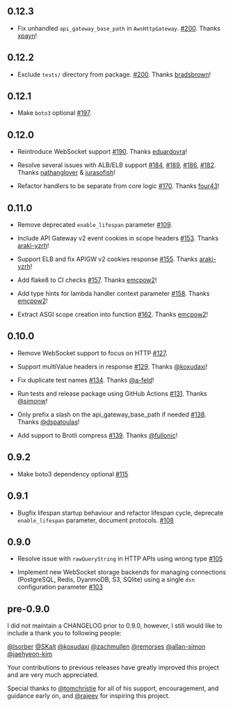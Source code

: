 ## 0.12.3

* Fix unhandled `api_gateway_base_path` in `AwsHttpGateway`. [#200](https://github.com/jordaneremieff/mangum/pull/204). Thanks [xpayn](https://github.com/xpayn)!

## 0.12.2

* Exclude `tests/` directory from package. [#200](https://github.com/jordaneremieff/mangum/pull/200). Thanks [bradsbrown](https://github.com/bradsbrown)!

## 0.12.1

* Make `boto3` optional [#197](https://github.com/jordaneremieff/mangum/pull/197).

## 0.12.0

* Reintroduce WebSocket support [#190](https://github.com/jordaneremieff/mangum/pull/190). Thanks [eduardovra](https://github.com/eduardovra)!

* Resolve several issues with ALB/ELB support [#184](https://github.com/jordaneremieff/mangum/pull/184), [#189](https://github.com/jordaneremieff/mangum/pull/189), [#186](https://github.com/jordaneremieff/mangum/pull/186), [#182](https://github.com/jordaneremieff/mangum/pull/182). Thanks [nathanglover](https://github.com/nathanglover) & [jurasofish](https://github.com/jurasofish)!

* Refactor handlers to be separate from core logic [#170](https://github.com/jordaneremieff/mangum/pull/170). Thanks [four43](https://github.com/four43)!

## 0.11.0

* Remove deprecated `enable_lifespan` parameter [#109](https://github.com/jordaneremieff/mangum/issues/109).

* Include API Gateway v2 event cookies in scope headers [#153](https://github.com/jordaneremieff/mangum/pull/153). Thanks [araki-yzrh](https://github.com/araki-yzrh)!

* Support ELB and fix APIGW v2 cookies response [#155](https://github.com/jordaneremieff/mangum/pull/155). Thanks [araki-yzrh](https://github.com/araki-yzrh)!

* Add flake8 to CI checks [#157](https://github.com/jordaneremieff/mangum/pull/157). Thanks [emcpow2](https://github.com/emcpow2)!

* Add type hints for lambda handler context parameter [#158](https://github.com/jordaneremieff/mangum/pull/158).  Thanks [emcpow2](https://github.com/emcpow2)!

* Extract ASGI scope creation into function [#162](https://github.com/jordaneremieff/mangum/pull/162).  Thanks [emcpow2](https://github.com/emcpow2)!

## 0.10.0 

* Remove WebSocket support to focus on HTTP [#127](https://github.com/jordaneremieff/mangum/issues/127).

* Support multiValue headers in response [#129](https://github.com/jordaneremieff/mangum/pull/129). Thanks [@koxudaxi](https://github.com/koxudaxi)!

* Fix duplicate test names [#134](https://github.com/jordaneremieff/mangum/pull/134). Thanks [@a-feld](https://github.com/a-feld)!

* Run tests and release package using GitHub Actions [#131](https://github.com/jordaneremieff/mangum/issues/131). Thanks [@simonw](https://github.com/simonw)!

* Only prefix a slash on the api_gateway_base_path if needed [#138](https://github.com/jordaneremieff/mangum/pull/138). Thanks [@dspatoulas](https://github.com/dspatoulas)!

* Add support to Brotli compress [#139](https://github.com/jordaneremieff/mangum/issues/139). Thanks [@fullonic](https://github.com/fullonic)!

## 0.9.2

* Make boto3 dependency optional [#115](https://github.com/jordaneremieff/mangum/pull/115)

## 0.9.1

* Bugfix lifespan startup behaviour and refactor lifespan cycle, deprecate `enable_lifespan` parameter, document protocols. [#108](https://github.com/jordaneremieff/mangum/pull/108)

## 0.9.0

* Resolve issue with `rawQueryString` in HTTP APIs using wrong type [#105](https://github.com/jordaneremieff/mangum/issues/105)

* Implement new WebSocket storage backends for managing connections (PostgreSQL, Redis, DyanmoDB, S3, SQlite) using a single `dsn` configuration parameter [#103](https://github.com/jordaneremieff/mangum/pull/103)

## pre-0.9.0

I did not maintain a CHANGELOG prior to 0.9.0, however, I still would like to include a thank you to following people:

[@lsorber](https://github.com/lsorber)
[@SKalt](https://github.com/SKalt)
[@koxudaxi](https://github.com/koxudaxi)
[@zachmullen](https://github.com/zachmullen)
[@remorses](https://github.com/remorses)
[@allan-simon](https://github.com/allan-simon)
[@jaehyeon-kim](https://github.com/jaehyeon-kim)

Your contributions to previous releases have greatly improved this project and are very much appreciated.

Special thanks to [@tomchristie](https://github.com/tomchristie) for all of his support, encouragement, and guidance early on, and [@rajeev](https://github.com/rajeev) for inspiring this project.
